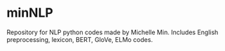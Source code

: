 # minNLP
Repository for NLP python codes made by Michelle Min.
Includes English preprocessing, lexicon, BERT, GloVe, ELMo codes.

